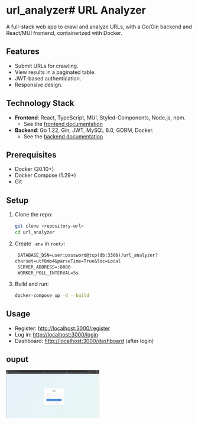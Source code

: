 # url_analyzer# URL Analyzer

A full-stack web app to crawl and analyze URLs, with a Go/Gin backend and React/MUI frontend, containerized with Docker.

## Features
- Submit URLs for crawling.
- View results in a paginated table.
- JWT-based authentication.
- Responsive design.

## Technology Stack
- **Frontend**: React, TypeScript, MUI, Styled-Components, Node.js, npm.
    - See the [frontend documentation](./crawler-frontend/README.md)
- **Backend**: Go 1.22, Gin, JWT, MySQL 8.0, GORM, Docker.
    - See the [backend documentation](./backend/README.md)

## Prerequisites
- Docker (20.10+)
- Docker Compose (1.29+)
- Git

## Setup
1. Clone the repo:
   ```bash
   git clone <repository-url>
   cd url_analyzer
   ```
2. Create `.env` in `root/`:
   ```env
    DATABASE_DSN=user:password@tcp(db:3306)/url_analyzer?charset=utf8mb4&parseTime=True&loc=Local
    SERVER_ADDRESS=:8080
    WORKER_POLL_INTERVAL=5s
   ```
3. Build and run:
   ```bash
   docker-compose up -d --build
   ```

## Usage
- Register: [http://localhost:3000/register](http://localhost:3000/register)
- Log in: [http://localhost:3000/login](http://localhost:3000/login)
- Dashboard: [http://localhost:3000/dashboard](http://localhost:3000/dashboard) (after login)

## ouput
<img src="Animation.gif" alt="Alt text" width="50%">